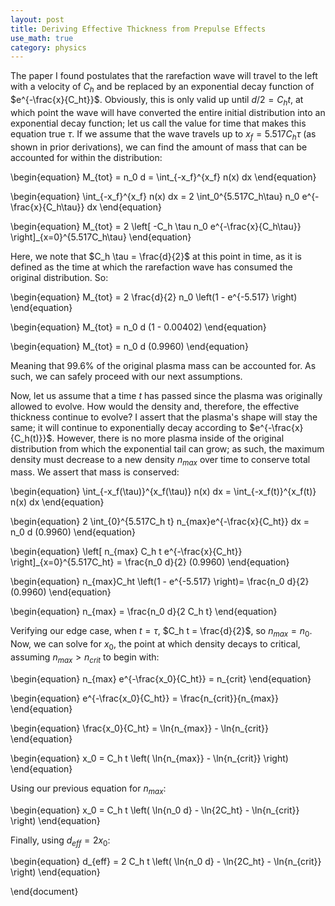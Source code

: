 ```yaml
---
layout: post
title: Deriving Effective Thickness from Prepulse Effects
use_math: true
category: physics
---
```


The paper I found postulates that the rarefaction wave will travel to the left with a velocity of $C_h$ and be replaced by an exponential decay function of $e^{-\frac{x}{C_ht}}$.  Obviously, this is only valid up until $d/2 = C_ht$, at which point the wave will have converted the entire initial distribution into an exponential decay function; let us call the value for time that makes this equation true $\tau$.  If we assume that the wave travels up to $x_f = 5.517C_h\tau$ (as shown in prior derivations), we can find the amount of mass that can be accounted for within the distribution:

\begin{equation}
M_{tot} = n_0 d = \int_{-x_f}^{x_f} n(x) dx
\end{equation}

\begin{equation}
\int_{-x_f}^{x_f} n(x) dx = 2 \int_0^{5.517C_h\tau} n_0 e^{-\frac{x}{C_h\tau}} dx
\end{equation}

\begin{equation}
M_{tot} = 2 \left[ -C_h \tau n_0 e^{-\frac{x}{C_h\tau}} \right]_{x=0}^{5.517C_h\tau}
\end{equation}

Here, we note that $C_h \tau = \frac{d}{2}$ at this point in time, as it is defined as the time at which the rarefaction wave has consumed the original distribution.  So:

\begin{equation}
M_{tot} = 2 \frac{d}{2} n_0 \left(1 -  e^{-5.517} \right)
\end{equation}

\begin{equation}
M_{tot} = n_0 d (1 - 0.00402)
\end{equation}

\begin{equation}
M_{tot} = n_0 d (0.9960)
\end{equation}

Meaning that 99.6\% of the original plasma mass can be accounted for.  As such, we can safely proceed with our next assumptions.

Now, let us assume that a time $t$ has passed since the plasma was originally allowed to evolve.  How would the density and, therefore, the effective thickness continue to evolve?  I assert that the plasma's shape will stay the same; it will continue to exponentially decay according to $e^{-\frac{x}{C_h(t)}}$.  However, there is no more plasma inside of the original distribution from which the exponential tail can grow; as such, the maximum density must decrease to a new density $n_{max}$ over time to conserve total mass.  We assert that mass is conserved:

\begin{equation}
\int_{-x_f(\tau)}^{x_f(\tau)} n(x) dx = \int_{-x_f(t)}^{x_f(t)} n(x) dx
\end{equation}

\begin{equation}
2 \int_{0}^{5.517C_h t} n_{max}e^{-\frac{x}{C_ht}} dx = n_0 d (0.9960)
\end{equation}

\begin{equation}
\left[ n_{max} C_h t e^{-\frac{x}{C_ht}} \right]_{x=0}^{5.517C_ht} = \frac{n_0 d}{2} (0.9960)
\end{equation}

\begin{equation}
n_{max}C_ht \left(1 - e^{-5.517} \right)= \frac{n_0 d}{2} (0.9960)
\end{equation}

\begin{equation}
n_{max} = \frac{n_0 d}{2 C_h t}
\end{equation}

Verifying our edge case, when $t = \tau$, $C_h t = \frac{d}{2}$, so $n_{max} = n_0$.  Now, we can solve for $x_0$, the point at which density decays to critical, assuming $n_{max} > n_{crit}$ to begin with:

\begin{equation}
n_{max} e^{-\frac{x_0}{C_ht}} = n_{crit} 
\end{equation}

\begin{equation}
e^{-\frac{x_0}{C_ht}} = \frac{n_{crit}}{n_{max}} 
\end{equation}

\begin{equation}
\frac{x_0}{C_ht} = \ln{n_{max}} - \ln{n_{crit}}
\end{equation}

\begin{equation}
x_0 = C_h t \left( \ln{n_{max}} - \ln{n_{crit}} \right)
\end{equation}

Using our previous equation for $n_{max}$:

\begin{equation}
x_0 = C_h t \left( \ln{n_0 d} -  \ln{2C_ht} - \ln{n_{crit}} \right)
\end{equation}

Finally, using $d_{eff} = 2x_0$:

\begin{equation}
d_{eff} = 2 C_h t \left( \ln{n_0 d} -  \ln{2C_ht} - \ln{n_{crit}} \right)
\end{equation}

\end{document}

